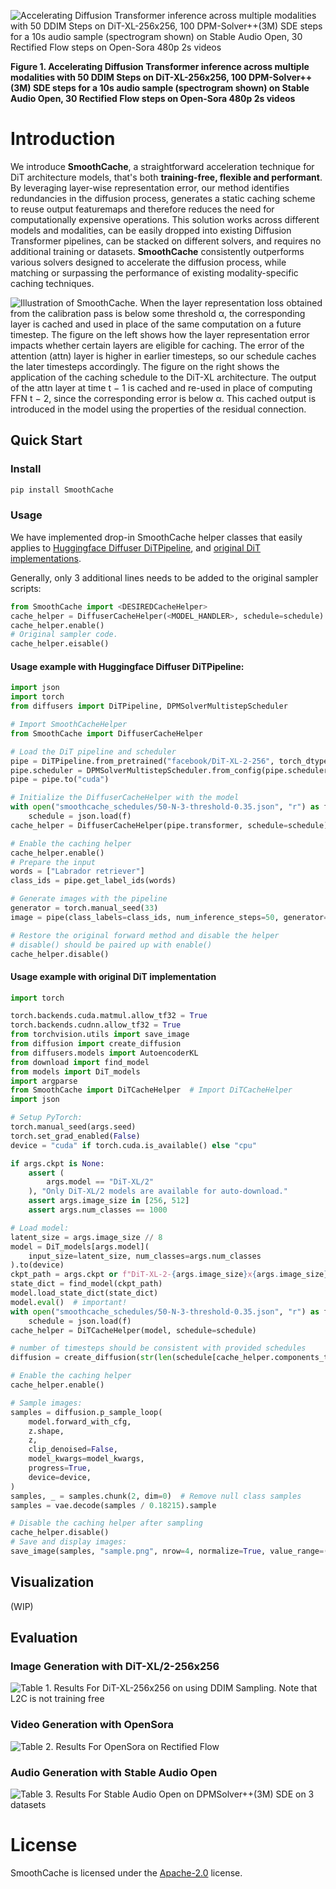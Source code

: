 <!-- <div align="center">
  <img src="https://github.com/Roblox/SmoothCache/blob/main/assets/TeaserFigureFlat.png" width="100%" ></img>
  <br>
  <em>
      (Accelerating Diffusion Transformer inference across multiple modalities with 50 DDIM Steps on DiT-XL-256x256, 100 DPM-Solver++(3M) SDE steps for a 10s audio sample (spectrogram shown) on Stable Audio Open, 30 Rectified Flow steps on Open-Sora 480p 2s videos) 
  </em>
</div>
<br> -->

![Accelerating Diffusion Transformer inference across multiple modalities with 50 DDIM Steps on DiT-XL-256x256, 100 DPM-Solver++(3M) SDE steps for a 10s audio sample (spectrogram shown) on Stable Audio Open, 30 Rectified Flow steps on Open-Sora 480p 2s videos](assets/TeaserFigureFlat.png)

**Figure 1. Accelerating Diffusion Transformer inference across multiple modalities with 50 DDIM Steps on DiT-XL-256x256, 100 DPM-Solver++(3M) SDE steps for a 10s audio sample (spectrogram shown) on Stable Audio Open, 30 Rectified Flow steps on Open-Sora 480p 2s videos**


# Introduction
We introduce **SmoothCache**, a straightforward acceleration technique for DiT architecture models, that's both **training-free, flexible and performant**. By leveraging layer-wise representation error, our method identifies redundancies in the diffusion process, generates a static caching scheme to reuse output featuremaps and therefore reduces the need for computationally expensive operations. This solution works across different models and modalities, can be easily dropped into existing Diffusion Transformer pipelines, can be stacked on different solvers, and requires no additional training or datasets. **SmoothCache** consistently outperforms various solvers designed to accelerate the diffusion process, while matching or surpassing the performance of existing modality-specific caching techniques.

![Illustration of SmoothCache. When the layer representation loss obtained from the calibration pass is below some threshold α, the corresponding layer is cached and used in place of the same computation on a future timestep. The figure on the left shows how the layer representation error impacts whether certain layers are eligible for caching. The error of the attention (attn) layer is higher in earlier timesteps, so our schedule caches the later timesteps accordingly. The figure on the right shows the application of the caching schedule to the DiT-XL architecture. The output of the attn layer at time t − 1 is cached and re-used in place of computing FFN t − 2, since the corresponding error is below α. This cached output is introduced in the model using the properties of the residual connection.](assets/SmoothCache2.png)

## Quick Start

### Install
```bash
pip install SmoothCache
```

### Usage

We have implemented drop-in SmoothCache helper classes that easily applies to [Huggingface Diffuser DiTPipeline](https://github.com/huggingface/diffusers/tree/main/src/diffusers/pipelines/dit), and [original DiT implementations](https://github.com/facebookresearch/DiT).

Generally, only 3 additional lines needs to be added to the original sampler scripts:
```python
from SmoothCache import <DESIREDCacheHelper>
cache_helper = DiffuserCacheHelper(<MODEL_HANDLER>, schedule=schedule)
cache_helper.enable()
# Original sampler code.
cache_helper.eisable()
```

#### Usage example with Huggingface Diffuser DiTPipeline:
```python
import json
import torch
from diffusers import DiTPipeline, DPMSolverMultistepScheduler

# Import SmoothCacheHelper
from SmoothCache import DiffuserCacheHelper  

# Load the DiT pipeline and scheduler
pipe = DiTPipeline.from_pretrained("facebook/DiT-XL-2-256", torch_dtype=torch.float16)
pipe.scheduler = DPMSolverMultistepScheduler.from_config(pipe.scheduler.config)
pipe = pipe.to("cuda")

# Initialize the DiffuserCacheHelper with the model
with open("smoothcache_schedules/50-N-3-threshold-0.35.json", "r") as f:
    schedule = json.load(f)
cache_helper = DiffuserCacheHelper(pipe.transformer, schedule=schedule)

# Enable the caching helper
cache_helper.enable()
# Prepare the input
words = ["Labrador retriever"]
class_ids = pipe.get_label_ids(words)

# Generate images with the pipeline
generator = torch.manual_seed(33)
image = pipe(class_labels=class_ids, num_inference_steps=50, generator=generator).images[0]

# Restore the original forward method and disable the helper
# disable() should be paired up with enable() 
cache_helper.disable()
```

#### Usage example with original DiT implementation
```python
import torch

torch.backends.cuda.matmul.allow_tf32 = True
torch.backends.cudnn.allow_tf32 = True
from torchvision.utils import save_image
from diffusion import create_diffusion
from diffusers.models import AutoencoderKL
from download import find_model
from models import DiT_models
import argparse
from SmoothCache import DiTCacheHelper  # Import DiTCacheHelper
import json

# Setup PyTorch:
torch.manual_seed(args.seed)
torch.set_grad_enabled(False)
device = "cuda" if torch.cuda.is_available() else "cpu"

if args.ckpt is None:
    assert (
        args.model == "DiT-XL/2"
    ), "Only DiT-XL/2 models are available for auto-download."
    assert args.image_size in [256, 512]
    assert args.num_classes == 1000

# Load model:
latent_size = args.image_size // 8
model = DiT_models[args.model](
    input_size=latent_size, num_classes=args.num_classes
).to(device)
ckpt_path = args.ckpt or f"DiT-XL-2-{args.image_size}x{args.image_size}.pt"
state_dict = find_model(ckpt_path)
model.load_state_dict(state_dict)
model.eval()  # important!
with open("smoothcache_schedules/50-N-3-threshold-0.35.json", "r") as f:
    schedule = json.load(f)
cache_helper = DiTCacheHelper(model, schedule=schedule)

# number of timesteps should be consistent with provided schedules
diffusion = create_diffusion(str(len(schedule[cache_helper.components_to_wrap[0]])))

# Enable the caching helper
cache_helper.enable()

# Sample images:
samples = diffusion.p_sample_loop(
    model.forward_with_cfg,
    z.shape,
    z,
    clip_denoised=False,
    model_kwargs=model_kwargs,
    progress=True,
    device=device,
)
samples, _ = samples.chunk(2, dim=0)  # Remove null class samples
samples = vae.decode(samples / 0.18215).sample

# Disable the caching helper after sampling
cache_helper.disable()
# Save and display images:
save_image(samples, "sample.png", nrow=4, normalize=True, value_range=(-1, 1))
```

## Visualization

(WIP)



## Evaluation

### Image Generation with DiT-XL/2-256x256
![Table 1. Results For DiT-XL-256x256 on using DDIM Sampling.
Note that L2C is not training free](assets/table1.png)

### Video Generation with OpenSora
![Table 2. Results For OpenSora on Rectified Flow](assets/table2.png)

### Audio Generation with Stable Audio Open
![Table 3. Results For Stable Audio Open on DPMSolver++(3M) SDE on 3 datasets](assets/table3.png)


# License
SmoothCache is licensed under the [Apache-2.0](LICENSE) license.